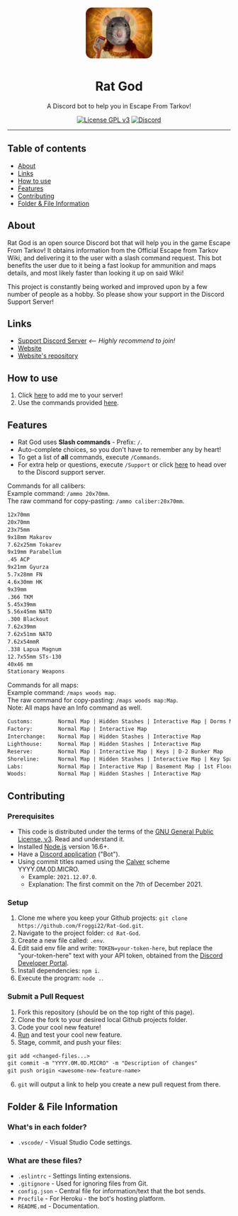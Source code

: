<h1 align="center"><img src="assets/RG.png" alt="Rat God" width="150" /></h1>

<h1 align="center">Rat God</h1>

<p align="center">
	A Discord bot to help you in Escape From Tarkov!
</p>
<p align="center">
	<a href="LICENSE"><img src="https://badgen.net/badge/License/GPL%20v3/blue" alt="License GPL v3" /></a>
	<a href="https://discord.com/invite/kg7VfRQ9Xw"><img src="https://badgen.net/discord/online-members/kg7VfRQ9Xw?icon=discord&label" alt="Discord" /></a>
</p>

- - -

## Table of contents

- [About](#about)
- [Links](#links)
- [How to use](#how-to-use)
- [Features](#features)
- [Contributing](#contributing)
- [Folder & File Information](#folder--file-information)

## About

Rat God is an open source Discord bot that will help you in the game Escape From Tarkov! It obtains information from the Official Escape from Tarkov Wiki, and delivering it to the user with a slash command request. This bot benefits the user due to it being a fast lookup for ammunition and maps details, and most likely faster than looking it up on said Wiki!

This project is constantly being worked and improved upon by a few number of people as a hobby. So please show your support in the Discord Support Server!

## Links

- [Support Discord Server](https://discord.com/invite/kg7VfRQ9Xw) *<-- Highly recommend to join!*
- [Website](https://rat-god-website.herokuapp.com/)
- [Website's repository](https://github.com/Froggi22/Rat-God-Website)

## How to use

1. Click [here](https://discord.com/api/oauth2/authorize?client_id=864572952275714059&permissions=2147600448&scope=bot%20applications.commands) to add me to your server!
2. Use the commands provided [here](#features).

## Features

- Rat God uses **Slash commands** - Prefix: `/`.
- Auto-complete choices, so you don't have to remember any by heart!
- To get a list of **all** commands, execute `/Commands`.
- For extra help or questions, execute `/Support` or click [here](https://discord.com/invite/kg7VfRQ9Xw) to head over to the Discord support server.

Commands for all calibers:\
Example command: `/ammo 20x70mm`.\
The raw command for copy-pasting: `/ammo caliber:20x70mm`.

```txt
12x70mm
20x70mm
23x75mm
9x18mm Makarov
7.62x25mm Tokarev
9x19mm Parabellum
.45 ACP
9x21mm Gyurza
5.7x28mm FN
4.6x30mm HK
9x39mm
.366 TKM
5.45x39mm
5.56x45mm NATO
.300 Blackout
7.62x39mm
7.62x51mm NATO
7.62x54mmR
.338 Lapua Magnum
12.7x55mm STs-130
40x46 mm
Stationary Weapons
```

Commands for all maps:\
Example command: `/maps woods map`.\
The raw command for copy-pasting: `/maps woods map:Map`.\
Note: All maps have an Info command as well.

```txt
Customs:        Normal Map | Hidden Stashes | Interactive Map | Dorms Map | 3D Map
Factory:        Normal Map | Interactive Map
Interchange:    Normal Map | Hidden Stashes | Interactive Map
Lighthouse:     Normal Map | Hidden Stashes | Interactive Map
Reserve:        Normal Map | Interactive Map | Keys | D-2 Bunker Map
Shoreline:      Normal Map | Hidden Stashes | Interactive Map | Key Spawns | Resort Map | 3D Map
Labs:           Normal Map | Interactive Map | Basement Map | 1st Floor Map | 2nd Floor Map | 3D Map
Woods:          Normal Map | Hidden Stashes | Interactive Map
```

## Contributing

### Prerequisites

- This code is distributed under the terms of the [GNU General Public License, v3](LICENSE). Read and understand it.
- Installed [Node.js](https://nodejs.org/en/) version 16.6+.
- Have a [Discord application](https://discord.com/developers/applications) ("Bot").
- Using commit titles named using the [Calver](https://calver.org/) scheme YYYY.0M.0D.MICRO.
  - Example: `2021.12.07.0`.
  - Explanation: The first commit on the 7th of December 2021.

### Setup

1. Clone me where you keep your Github projects: `git clone https://github.com/Froggi22/Rat-God.git`.
2. Navigate to the project folder: `cd Rat-God`.
3. Create a new file called: `.env`.
4. Edit said env file and write: `TOKEN=your-token-here`, but replace the "your-token-here" text with your API token, obtained from the [Discord Developer Portal](https://discord.com/developers/applications).
5. Install dependencies: `npm i`.
6. Execute the program: `node .`.

### Submit a Pull Request

1. Fork this repository (should be on the top right of this page).
2. Clone the fork to your desired local Github projects folder.
3. Code your cool new feature!
4. [Run](#setup) and test your cool new feature.
5. Stage, commit, and push your files:

```txt
git add <changed-files...>
git commit -m "YYYY.0M.0D.MICRO" -m "Description of changes"
git push origin <awesome-new-feature-name>
```

6. `git` will output a link to help you create a new pull request from there.

## Folder & File Information

### What's in each folder?

- `.vscode/` - Visual Studio Code settings.

### What are these files?

- `.eslintrc` - Settings linting extensions.
- `.gitignore` - Used for ignoring files from Git.
- `config.json` - Central file for information/text that the bot sends.
- `Procfile` - For Heroku - the bot's hosting platform.
- `README.md` - Documentation.
